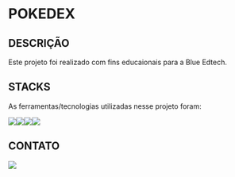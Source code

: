 # POKEDEX

## DESCRIÇÃO
Este projeto foi realizado com fins educaionais para a Blue Edtech.

## STACKS
As ferramentas/tecnologias utilizadas nesse projeto foram:
<div style="display:flex">

<img src="https://img.icons8.com/color/48/000000/javascript--v1.png"/>

<img src="https://img.icons8.com/color/48/000000/css3.png"/>

<img src="https://img.icons8.com/color/48/000000/html-5--v1.png"/>

<img src="https://img.icons8.com/fluency/48/000000/node-js.png"/>

</div>

## CONTATO

<a href="www.linkedin.com/in/thomas-albuquerque-moura
"><img src="https://img.icons8.com/color/48/000000/linkedin.png"/></a>
